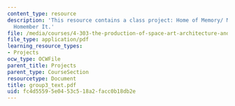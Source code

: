 ```yaml
---
content_type: resource
description: 'This resource contains a class project: Home of Memory/ Memory of Home...
  Homember It.'
file: /media/courses/4-303-the-production-of-space-art-architecture-and-urbanism-in-dialogue-fall-2006/fc4d55595e0453c518a2facc0b18db2e_group3_text.pdf
file_type: application/pdf
learning_resource_types:
- Projects
ocw_type: OCWFile
parent_title: Projects
parent_type: CourseSection
resourcetype: Document
title: group3_text.pdf
uid: fc4d5559-5e04-53c5-18a2-facc0b18db2e
---
```

